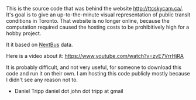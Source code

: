 This is the source code that was behind the website http://ttcskycam.ca/.  It's goal is to give an up-to-the-minute visual representation of public transit conditions in Toronto.  That website is no longer online, because the computation required caused the hosting costs to be prohibitively high for a hobby project.

It it based on [NextBus](http://www.nextbus.com/) data.

Here is a video about it: https://www.youtube.com/watch?v=zvE7VrrHjRA 

It is probably difficult, and not very useful, for someone to download this code and run it on their own.  I am hosting this code publicly mostly because I didn't see any reason not to.

- Daniel Tripp
  daniel dot john dot tripp at gmail
